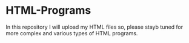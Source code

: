 # HTML-Programs
In this repository I will upload my HTML files so, please stayb tuned for more complex and various types of HTML programs.
